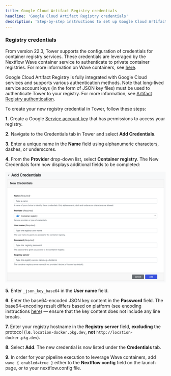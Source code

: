 ```yaml
---
title: Google Cloud Artifact Registry credentials
headline: 'Google Cloud Artifact Registry credentials'
description: 'Step-by-step instructions to set up Google Cloud Artifact Registry credentials in Nextflow Tower.'
---
```


### Registry credentials 

From version 22.3, Tower supports the configuration of credentials for container registry services. These credentials are leveraged by the Nextflow Wave container service to authenticate to private container registries. For more information on Wave containers, see [here](https://www.nextflow.io/docs/latest/wave.html).

Google Cloud Artifact Registry is fully integrated with Google Cloud services and supports various authentication methods. Note that long-lived service account keys (in the form of JSON key files) must be used to authenticate Tower to your registry. For more information, see [Artifact Registry authentication](https://cloud.google.com/artifact-registry/docs/docker/authentication#json-key).

To create your new registry credential in Tower, follow these steps:

**1.** Create a Google [Service account key](https://cloud.google.com/artifact-registry/docs/docker/authentication#json-key) that has permissions to access your registry. 

**2.** Navigate to the Credentials tab in Tower and select **Add Credentials**. 

**3.** Enter a unique name in the **Name** field using alphanumeric characters, dashes, or underscores. 

**4.** From the **Provider** drop-down list, select **Container registry**. The New Credentials form now displays additional fields to be completed: 

![](_images/container_registry_credentials_blank.png)

**5.** Enter `_json_key_base64` in the **User name** field.

**6.** Enter the base64-encoded JSON key content in the **Password** field. The base64-encoding result differs based on platform (see encoding instructions [here](https://cloud.google.com/artifact-registry/docs/docker/authentication#json-key)) — ensure that the key content does not include any line breaks.

**7.** Enter your registry hostname in the **Registry server** field, **excluding** the protocol (i.e. `location-docker.pkg.dev`, **not** `http://location-docker.pkg.dev`).  

**8.** Select **Add**. The new credential is now listed under the **Credentials** tab.

**9.** In order for your pipeline execution to leverage Wave containers, add `wave { enabled=true }` either to the **Nextflow config** field on the launch page, or to your nextflow.config file. 